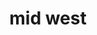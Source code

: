 ---
layout: default
title: mid west
section_id: beginner
resions: mid-west
permalink: "/winners/midwest/beginner/"
---